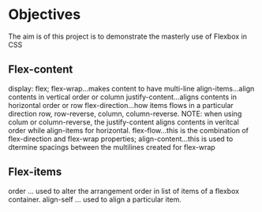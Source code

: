 # Objectives
The aim is of this project is to demonstrate the masterly use of Flexbox in CSS

## Flex-content
display: flex;
flex-wrap...makes content to have multi-line
align-items...align contents in vertical order or column
justify-content...aligns contents in horizontal order or row
flex-direction...how items flows in a particular direction row, row-reverse, column, column-reverse. NOTE: when using colum or column-reverse, the justify-content aligns contents in veritcal order while align-items for horizontal.
flex-flow...this is the combination of flex-direction and flex-wrap properties;
align-content...this is used to dtermine spacings between the multilines created for flex-wrap

## Flex-items
order ... used to alter the arrangement order in list of items of a flexbox container.
align-self ... used to align a particular item.